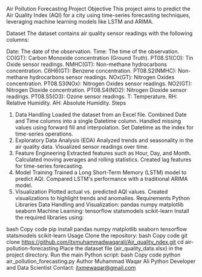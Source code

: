 Air Pollution Forecasting Project
Objective
This project aims to predict the Air Quality Index (AQI) for a city using time-series forecasting techniques, leveraging machine learning models like LSTM and ARIMA.

Dataset
The dataset contains air quality sensor readings with the following columns:

Date: The date of the observation.
Time: The time of the observation.
CO(GT): Carbon Monoxide concentration (Ground Truth).
PT08.S1(CO): Tin Oxide sensor readings.
NMHC(GT): Non-methane hydrocarbons concentration.
C6H6(GT): Benzene concentration.
PT08.S2(NMHC): Non-methane hydrocarbons sensor readings.
NOx(GT): Nitrogen Oxides concentration.
PT08.S3(NOx): Nitrogen Oxides sensor readings.
NO2(GT): Nitrogen Dioxide concentration.
PT08.S4(NO2): Nitrogen Dioxide sensor readings.
PT08.S5(O3): Ozone sensor readings.
T: Temperature.
RH: Relative Humidity.
AH: Absolute Humidity.
Steps
1. Data Handling
Loaded the dataset from an Excel file.
Combined Date and Time columns into a single Datetime column.
Handled missing values using forward fill and interpolation.
Set Datetime as the index for time-series operations.
2. Exploratory Data Analysis (EDA)
Analyzed trends and seasonality in the air quality data.
Visualized sensor readings over time.
3. Feature Engineering
Extracted features such as Hour, Day, and Month.
Calculated moving averages and rolling statistics.
Created lag features for time-series forecasting.
4. Model Training
Trained a Long Short-Term Memory (LSTM) model to predict AQI.
Compared LSTM's performance with a traditional ARIMA model.
5. Visualization
Plotted actual vs. predicted AQI values.
Created visualizations to highlight trends and anomalies.
Requirements
Python Libraries
Data Handling and Visualization:
pandas
numpy
matplotlib
seaborn
Machine Learning:
tensorflow
statsmodels
scikit-learn
Install the required libraries using:

bash
Copy code
pip install pandas numpy matplotlib seaborn tensorflow statsmodels scikit-learn
Usage
Clone the repository:
bash
Copy code
git clone https://github.com/itxmuhammadwaqarali/Air_quality_ndex.git
cd air-pollution-forecasting
Place the dataset file (air_quality_data.xlsx) in the project directory.
Run the main Python script:
bash
Copy code
python air_pollution_forecasting.py
Author
Muhammad Waqar Ali
Python Developer and Data Scientist
Contact: itxmewaqar@gmail.com
